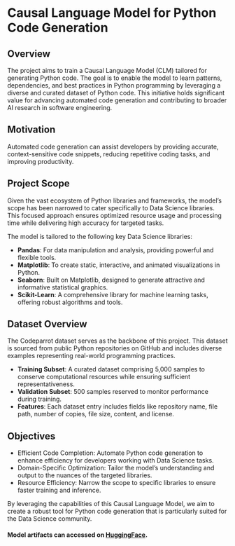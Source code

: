 # Causal Language Model for Python Code Generation

## Overview

The project aims to train a Causal Language Model (CLM) tailored for generating Python code. The goal is to enable the model to learn patterns, dependencies, and best practices in Python programming by leveraging a diverse and curated dataset of Python code. This initiative holds significant value for advancing automated code generation and contributing to broader AI research in software engineering.


## Motivation

Automated code generation can assist developers by providing accurate, context-sensitive code snippets, reducing repetitive coding tasks, and improving productivity.


## Project Scope

Given the vast ecosystem of Python libraries and frameworks, the model’s scope has been narrowed to cater specifically to Data Science libraries. This focused approach ensures optimized resource usage and processing time while delivering high accuracy for targeted tasks.

The model is tailored to the following key Data Science libraries:

  - **Pandas**: For data manipulation and analysis, providing powerful and flexible tools.
  - **Matplotlib**: To create static, interactive, and animated visualizations in Python.
  - **Seaborn**: Built on Matplotlib, designed to generate attractive and informative statistical graphics.
  - **Scikit-Learn**: A comprehensive library for machine learning tasks, offering robust algorithms and tools.
 

## Dataset Overview

The Codeparrot dataset serves as the backbone of this project. This dataset is sourced from public Python repositories on GitHub and includes diverse examples representing real-world programming practices.

  - **Training Subset**: A curated dataset comprising 5,000 samples to conserve computational resources while ensuring sufficient representativeness.
  - **Validation Subset**: 500 samples reserved to monitor performance during training.
  - **Features**: Each dataset entry includes fields like repository name, file path, number of copies, file size, content, and license.


## Objectives

  - Efficient Code Completion: Automate Python code generation to enhance efficiency for developers working with Data Science tasks.
  - Domain-Specific Optimization: Tailor the model’s understanding and output to the nuances of the targeted libraries.
  - Resource Efficiency: Narrow the scope to specific libraries to ensure faster training and inference.

By leveraging the capabilities of this Causal Language Model, we aim to create a robust tool for Python code generation that is particularly suited for the Data Science community.


#### Model artifacts can accessed on [HuggingFace](https://huggingface.co/MUmairAB/python-code-generator/tree/main).
